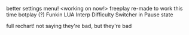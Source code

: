 better settings menu! <working on now!>
freeplay re-made to work this time
botplay (?)
Funkin LUA Interp
Difficulty Switcher in Pause state

full rechart! not saying they're bad, but they're bad